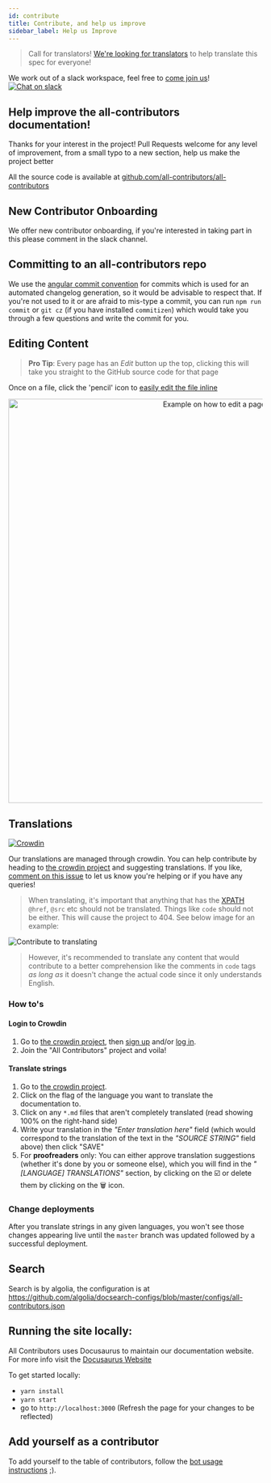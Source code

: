 ```yaml
---
id: contribute
title: Contribute, and help us improve
sidebar_label: Help us Improve
---
```


> Call for translators! [We're looking for translators](https://github.com/all-contributors/all-contributors/issues/143) to help translate this spec for everyone!

We work out of a slack workspace, feel free to [come join us](https://join.slack.com/t/all-contributors/shared_invite/zt-6lvzv86q-x_EZQUMOyEqe7MrybzoKwg)! [![Chat on slack](https://img.shields.io/badge/slack-join-ff69b4.svg)](https://join.slack.com/t/all-contributors/shared_invite/zt-6lvzv86q-x_EZQUMOyEqe7MrybzoKwg)

## Help improve the all-contributors documentation!

Thanks for your interest in the project!
Pull Requests welcome for any level of improvement, from a small typo to a new section, help us make the project better

All the source code is available at [github.com/all-contributors/all-contributors](https://github.com/all-contributors/all-contributors/tree/master/docs)

## New Contributor Onboarding
We offer new contributor onboarding, if you're interested in taking part in this please comment in the slack channel. 

## Committing to an all-contributors repo
We use the [angular commit convention](https://github.com/angular/angular/blob/master/CONTRIBUTING.md#-commit-message-guidelines) for commits which is used for an automated changelog generation, so it would be advisable to respect that.
If you're not used to it or are afraid to mis-type a commit, you can run `npm run commit` or `git cz` (if you have installed `commitizen`) which would take you through a few questions and write the commit for you.

## Editing Content

> **Pro Tip**: Every page has an _Edit_ button up the top, clicking this will take you straight to the GitHub source code for that page

Once on a file, click the 'pencil' icon to [easily edit the file inline](https://help.github.com/articles/editing-files-in-your-repository/)
<div align="center">
    <img src="../../assets/edit-this-page.png" alt="Example on how to edit a page" width="800px" />
</div>


## Translations
[![Crowdin](https://d322cqt584bo4o.cloudfront.net/all-contributors/localized.svg)](https://crowdin.com/project/all-contributors)

Our translations are managed through crowdin. You can help contribute by heading to [the crowdin project] and suggesting translations.
If you like, [comment on this issue](https://github.com/all-contributors/all-contributors/issues/143) to let us know you're helping or if you have any queries!

> When translating, it's important that anything that has the [XPATH](https://developer.mozilla.org/en-US/docs/Web/XPath) `@href`, `@src` etc should not be translated. Things like `code` should not be either. This will cause the project to 404. See below image for an example:
<img src="../../assets/translating-xpath.png" alt="Contribute to translating" />

> However, it's recommended to translate any content that would contribute to a better comprehension like the comments in `code` tags _as long as_ it doesn't change the actual code since it only understands English.

### How to's
#### Login to Crowdin
1. Go to [the crowdin project], then [sign up](https://crowdin.com/join) and/or [log in](https://crowdin.com/login).
2. Join the "All Contributors" project and voila!

#### Translate strings
1. Go to [the crowdin project].
2. Click on the flag of the language you want to translate the documentation to.
3. Click on any `*.md` files that aren't completely translated (read showing 100% on the right-hand side)
4. Write your translation in the _"Enter translation here"_ field (which would correspond to the translation of the text in the _"SOURCE STRING"_ field above) then click "SAVE"
5. For **proofreaders** only: You can either approve translation suggestions (whether it's done by you or someone else), which you will find in the _"[LANGUAGE] TRANSLATIONS"_ section, by clicking on the :ballot_box_with_check: or delete them by clicking on the :wastebasket: icon.

### Change deployments
After you translate strings in any given languages, you won't see those changes appearing live until the `master` branch was updated followed by a successful deployment.

## Search
Search is by algolia, the configuration is at https://github.com/algolia/docsearch-configs/blob/master/configs/all-contributors.json

## Running the site locally:
All Contributors uses Docusaurus to maintain our documentation website. For more info visit the [Docusaurus Website](https://docusaurus.io)

To get started locally:
- `yarn install`
- `yarn start`
- go to `http://localhost:3000` (Refresh the page for your changes to be reflected)


## Add yourself as a contributor
To add yourself to the table of contributors, follow the [bot usage instructions](../bot/usage) ;).

[the crowdin project]: https://crowdin.com/project/all-contributors
